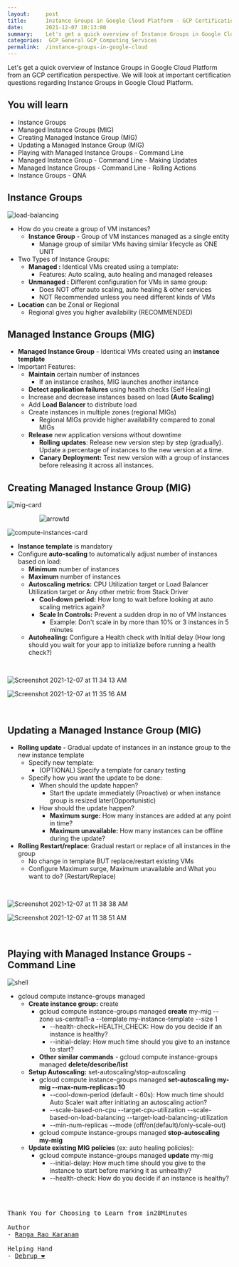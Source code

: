 ```yaml
---
layout:     post
title:      Instance Groups in Google Cloud Platform - GCP Certification Cheat Sheet
date:       2021-12-07 10:13:00
summary:    Let's get a quick overview of Instance Groups in Google Cloud Platform from an GCP certification perspective. We will look at important certification questions regarding Instance Groups in Google Cloud Platform.
categories:  GCP_General GCP_Computing_Services
permalink:  /instance-groups-in-google-cloud
---
```

Let's get a quick overview of Instance Groups in Google Cloud Platform from an GCP certification perspective. We will look at important certification questions regarding Instance Groups in Google Cloud Platform.


## You will learn

- Instance Groups
- Managed Instance Groups (MIG)
- Creating Managed Instance Group (MIG)
- Updating a Managed Instance Group (MIG)
- Playing with Managed Instance Groups - Command Line
- Managed Instance Group - Command Line - Making Updates
- Managed Instance Groups - Command Line - Rolling Actions
- Instance Groups - QNA

## Instance Groups


![load-balancing](https://user-images.githubusercontent.com/57451228/144972763-8b0fb7e4-1e83-40c9-a2cb-cd7bba1b580b.png)



- How do you create a group of VM instances?
  - **Instance Group** - Group of VM instances managed as a single entity
     - Manage group of similar VMs having similar lifecycle as ONE UNIT
- Two Types of Instance Groups:
  - **Managed :** Identical VMs created using a template:
     - Features: Auto scaling, auto healing and managed releases
  - **Unmanaged :** Different configuration for VMs in same group:
     - Does NOT offer auto scaling, auto healing & other services
     - NOT Recommended unless you need different kinds of VMs
- **Location** can be Zonal or Regional
  - Regional gives you higher availability (RECOMMENDED)

## Managed Instance Groups (MIG)

- **Managed Instance Group** - Identical VMs created using an **instance template**
- Important Features:
  - **Maintain** certain number of instances
     - If an instance crashes, MIG launches another instance
  - **Detect application failures** using health checks (Self Healing)
  - Increase and decrease instances based on load **(Auto Scaling)**
  - Add **Load Balancer** to distribute load
  - Create instances in multiple zones (regional MIGs)
     - Regional MIGs provide higher availability compared to zonal MIGs
  - **Release** new application versions without downtime
     - **Rolling updates**: Release new version step by step (gradually). Update a percentage of instances to the new version at a time.
     - **Canary Deployment:** Test new version with a group of instances before releasing it across all instances.

## Creating Managed Instance Group (MIG)

![mig-card](https://user-images.githubusercontent.com/57451228/144974449-71dcde2f-055a-4300-a505-95461fe194bd.png) 

&emsp; &emsp; &emsp; &emsp; ![arrowtd](https://user-images.githubusercontent.com/57451228/144975149-f5a53302-74f2-43d7-9e24-eeebde5861fc.png)

![compute-instances-card](https://user-images.githubusercontent.com/57451228/144974474-f7fce25a-41c6-419d-8a1b-b4624115aa9c.png)


- **Instance template** is mandatory
- Configure **auto-scaling** to automatically adjust number of instances based on load:
  - **Minimum** number of instances
  - **Maximum** number of instances
  - **Autoscaling metrics:** CPU Utilization target or Load Balancer Utilization target or Any other metric from Stack Driver
     - **Cool-down period:** How long to wait before looking at auto scaling metrics again?
     - **Scale In Controls:** Prevent a sudden drop in no of VM instances
        - Example: Don't scale in by more than 10% or 3 instances in 5 minutes
  - **Autohealing:** Configure a Health check with Initial delay (How long should you wait for your app to initialize before running a health check?)

<BR/>

![Screenshot 2021-12-07 at 11 34 13 AM](https://user-images.githubusercontent.com/57451228/144976367-3c9954aa-7e64-4a30-82f7-48cd951be70b.png)


![Screenshot 2021-12-07 at 11 35 16 AM](https://user-images.githubusercontent.com/57451228/144975581-f20fd4a5-ddee-4d35-80dd-076b477a18cf.png)

<BR/>

## Updating a Managed Instance Group (MIG)

- **Rolling update -** Gradual update of instances in an instance group to the new instance template
  - Specify new template:
     - (OPTIONAL) Specify a template for canary testing
  - Specify how you want the update to be done:
     - When should the update happen?
        - Start the update immediately (Proactive) or when instance group is resized later(Opportunistic)
     - How should the update happen?
        - **Maximum surge:** How many instances are added at any point in time?
        - **Maximum unavailable:** How many instances can be offline during the update?
- **Rolling Restart/replace**: Gradual restart or replace of all instances in the group
  - No change in template BUT replace/restart existing VMs
  - Configure Maximum surge, Maximum unavailable and What you want to do? (Restart/Replace)

<BR/>

![Screenshot 2021-12-07 at 11 38 38 AM](https://user-images.githubusercontent.com/57451228/144975880-96c373c6-cbd7-407f-bb13-cb44b974ab74.png)

![Screenshot 2021-12-07 at 11 38 51 AM](https://user-images.githubusercontent.com/57451228/144975891-722f7b49-a04f-4a6a-9d95-787d40ce349a.png)

<BR/>

## Playing with Managed Instance Groups - Command Line

![shell](https://user-images.githubusercontent.com/57451228/144976044-c6ca1c46-e4ec-4fd2-b14c-2616db79cd10.png)


- gcloud compute instance-groups managed
  - **Create instance group:** create
     - gcloud compute instance-groups managed **create** my-mig --zone us-central1-a --template my-instance-template --size 1
        - --health-check=HEALTH_CHECK: How do you decide if an instance is healthy?
        - --initial-delay: How much time should you give to an instance to start?
     - **Other similar commands** - gcloud compute instance-groups managed **delete/describe/list**
  - **Setup Autoscaling:** set-autoscaling/stop-autoscaling
     - gcloud compute instance-groups managed **set-autoscaling my-mig --max-num-replicas=10**
        - --cool-down-period (default - 60s): How much time should Auto Scaler wait after initiating an autoscaling action?
        - --scale-based-on-cpu --target-cpu-utilization --scale-based-on-load-balancing --target-load-balancing-utilization
        - --min-num-replicas --mode (off/on(default)/only-scale-out)
     - gcloud compute instance-groups managed **stop-autoscaling my-mig**
  - **Update existing MIG policies** (ex: auto healing policies):
     - gcloud compute instance-groups managed **update** my-mig
        - --initial-delay: How much time should you give to the instance to start before marking it as unhealthy?
        - --health-check: How do you decide if an instance is healthy?


<BR/>
<BR/>

<pre>
Thank You for Choosing to Learn from in28Minutes

Author
- <a href="https://www.linkedin.com/in/rangakaranam/">Ranga Rao Karanam</a>

Helping Hand
- <a href="https://www.linkedin.com/in/debrup-365/">Debrup ❤️</a>
</pre>

